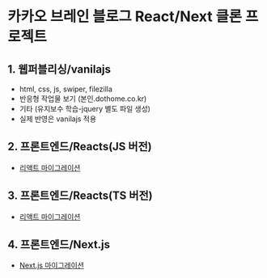 # 카카오 브레인 블로그 React/Next 클론 프로젝트

## 1. 웹퍼블리싱/vanilajs

- html, css, js, swiper, filezilla
- 반응형 작업물 보기 (본인.dothome.co.kr)
- 기타 (유지보수 학습-jquery 별도 파일 생성)
- 실제 반영은 vanilajs 적용

## 2. 프론트엔드/Reacts(JS 버전)

- [리액트 마이그레이션](https://kkobrain-namsan01.vercel.app/)

## 3. 프론트엔드/Reacts(TS 버전)

- [리액트 마이그레이션](https://kkobrain-namsan01.vercel.app/)

## 4. 프론트엔드/Next.js

- [Next.js 마이그레이션](https://kkobrain-namsan01.vercel.app/)
